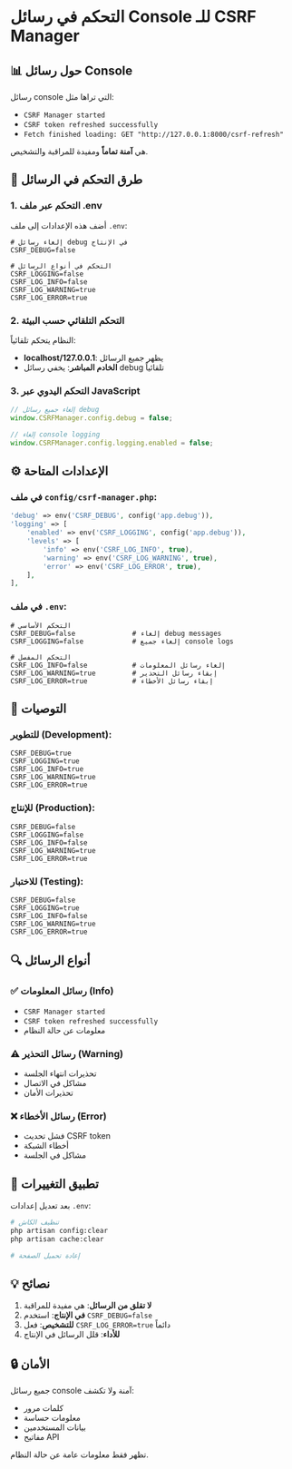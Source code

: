 # التحكم في رسائل Console للـ CSRF Manager

## 📊 **حول رسائل Console**

رسائل console التي تراها مثل:
- `CSRF Manager started`
- `CSRF token refreshed successfully`
- `Fetch finished loading: GET "http://127.0.0.1:8000/csrf-refresh"`

هي **آمنة تماماً** ومفيدة للمراقبة والتشخيص.

## 🔧 **طرق التحكم في الرسائل**

### 1. **التحكم عبر ملف .env**

أضف هذه الإعدادات إلى ملف `.env`:

```env
# إلغاء رسائل debug في الإنتاج
CSRF_DEBUG=false

# التحكم في أنواع الرسائل
CSRF_LOGGING=false
CSRF_LOG_INFO=false
CSRF_LOG_WARNING=true
CSRF_LOG_ERROR=true
```

### 2. **التحكم التلقائي حسب البيئة**

النظام يتحكم تلقائياً:
- **localhost/127.0.0.1**: يظهر جميع الرسائل
- **الخادم المباشر**: يخفي رسائل debug تلقائياً

### 3. **التحكم اليدوي عبر JavaScript**

```javascript
// إلغاء جميع رسائل debug
window.CSRFManager.config.debug = false;

// إلغاء console logging
window.CSRFManager.config.logging.enabled = false;
```

## ⚙️ **الإعدادات المتاحة**

### في ملف `config/csrf-manager.php`:

```php
'debug' => env('CSRF_DEBUG', config('app.debug')),
'logging' => [
    'enabled' => env('CSRF_LOGGING', config('app.debug')),
    'levels' => [
        'info' => env('CSRF_LOG_INFO', true),
        'warning' => env('CSRF_LOG_WARNING', true),
        'error' => env('CSRF_LOG_ERROR', true),
    ],
],
```

### في ملف `.env`:

```env
# التحكم الأساسي
CSRF_DEBUG=false              # إلغاء debug messages
CSRF_LOGGING=false            # إلغاء جميع console logs

# التحكم المفصل
CSRF_LOG_INFO=false           # إلغاء رسائل المعلومات
CSRF_LOG_WARNING=true         # إبقاء رسائل التحذير
CSRF_LOG_ERROR=true           # إبقاء رسائل الأخطاء
```

## 🎯 **التوصيات**

### للتطوير (Development):
```env
CSRF_DEBUG=true
CSRF_LOGGING=true
CSRF_LOG_INFO=true
CSRF_LOG_WARNING=true
CSRF_LOG_ERROR=true
```

### للإنتاج (Production):
```env
CSRF_DEBUG=false
CSRF_LOGGING=false
CSRF_LOG_INFO=false
CSRF_LOG_WARNING=true
CSRF_LOG_ERROR=true
```

### للاختبار (Testing):
```env
CSRF_DEBUG=false
CSRF_LOGGING=true
CSRF_LOG_INFO=false
CSRF_LOG_WARNING=true
CSRF_LOG_ERROR=true
```

## 🔍 **أنواع الرسائل**

### ✅ **رسائل المعلومات (Info)**
- `CSRF Manager started`
- `CSRF token refreshed successfully`
- معلومات عن حالة النظام

### ⚠️ **رسائل التحذير (Warning)**
- تحذيرات انتهاء الجلسة
- مشاكل في الاتصال
- تحذيرات الأمان

### ❌ **رسائل الأخطاء (Error)**
- فشل تحديث CSRF token
- أخطاء الشبكة
- مشاكل في الجلسة

## 🚀 **تطبيق التغييرات**

بعد تعديل إعدادات `.env`:

```bash
# تنظيف الكاش
php artisan config:clear
php artisan cache:clear

# إعادة تحميل الصفحة
```

## 💡 **نصائح**

1. **لا تقلق من الرسائل**: هي مفيدة للمراقبة
2. **في الإنتاج**: استخدم `CSRF_DEBUG=false`
3. **للتشخيص**: فعل `CSRF_LOG_ERROR=true` دائماً
4. **للأداء**: قلل الرسائل في الإنتاج

## 🔒 **الأمان**

جميع رسائل console آمنة ولا تكشف:
- كلمات مرور
- معلومات حساسة
- بيانات المستخدمين
- مفاتيح API

تظهر فقط معلومات عامة عن حالة النظام.
